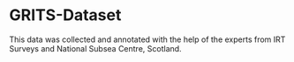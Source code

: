 # GRITS-Dataset
This data was collected and annotated with the help of the experts from IRT Surveys and National Subsea Centre, Scotland.
